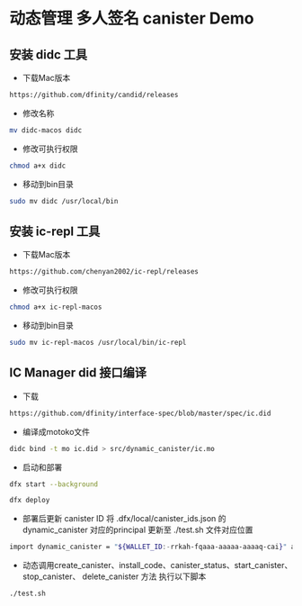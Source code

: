 # 动态管理 多人签名 canister Demo

## 安装 didc 工具

 * 下载Mac版本
```bash
https://github.com/dfinity/candid/releases
```
 * 修改名称
```bash
mv didc-macos didc
```
 * 修改可执行权限
```bash
chmod a+x didc
```
 * 移动到bin目录
```bash
sudo mv didc /usr/local/bin
```

## 安装 ic-repl 工具

 * 下载Mac版本
```bash
https://github.com/chenyan2002/ic-repl/releases
```
 * 修改可执行权限
```bash
chmod a+x ic-repl-macos
```
 * 移动到bin目录
```bash
sudo mv ic-repl-macos /usr/local/bin/ic-repl
```



## IC Manager did 接口编译

 * 下载
```bash
https://github.com/dfinity/interface-spec/blob/master/spec/ic.did
```

 * 编译成motoko文件
```bash
didc bind -t mo ic.did > src/dynamic_canister/ic.mo
```

 * 启动和部署
```bash
dfx start --background

dfx deploy
```

* 部署后更新 canister ID
将 .dfx/local/canister_ids.json 的 dynamic_canister 对应的principal 更新至 ./test.sh 文件对应位置
```bash
import dynamic_canister = "${WALLET_ID:-rrkah-fqaaa-aaaaa-aaaaq-cai}" as "src/declarations/dynamic_canister/dynamic_canister.did";
```

 * 动态调用create_canister、install_code、canister_status、start_canister、 stop_canister、 delete_canister 方法 执行以下脚本

```bash
./test.sh
```
